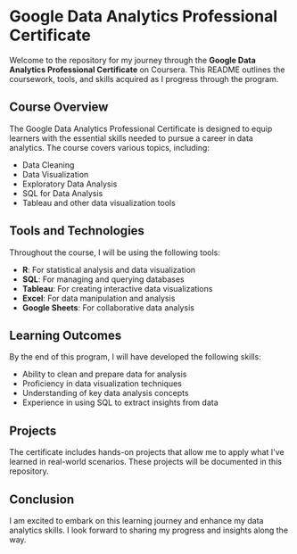 # **Google Data Analytics Professional Certificate**

Welcome to the repository for my journey through the **Google Data Analytics Professional Certificate** on Coursera. This README outlines the coursework, tools, and skills acquired as I progress through the program.

## Course Overview

The Google Data Analytics Professional Certificate is designed to equip learners with the essential skills needed to pursue a career in data analytics. The course covers various topics, including:

- Data Cleaning
- Data Visualization
- Exploratory Data Analysis
- SQL for Data Analysis
- Tableau and other data visualization tools

## Tools and Technologies

Throughout the course, I will be using the following tools:

- **R**: For statistical analysis and data visualization
- **SQL**: For managing and querying databases
- **Tableau**: For creating interactive data visualizations
- **Excel**: For data manipulation and analysis
- **Google Sheets**: For collaborative data analysis

## Learning Outcomes

By the end of this program, I will have developed the following skills:

- Ability to clean and prepare data for analysis
- Proficiency in data visualization techniques
- Understanding of key data analysis concepts
- Experience in using SQL to extract insights from data

## Projects

The certificate includes hands-on projects that allow me to apply what I've learned in real-world scenarios. These projects will be documented in this repository.

## Conclusion

I am excited to embark on this learning journey and enhance my data analytics skills. I look forward to sharing my progress and insights along the way.
